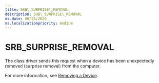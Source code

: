 ```yaml
---
title: SRB\_SURPRISE\_REMOVAL
description: SRB\_SURPRISE\_REMOVAL
ms.date: 08/25/2020
ms.localizationpriority: medium
---
```


# SRB\_SURPRISE\_REMOVAL

The class driver sends this request when a device has been unexpectedly removed (surprise removal) from the computer.

For more information, see [Removing a Device](../kernel/removing-a-device-in-a-function-driver.md).
